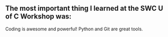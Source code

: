 ## The most important thing I learned at the SWC U of C Workshop was:

Coding is awesome and powerful! Python and Git are great tools.
